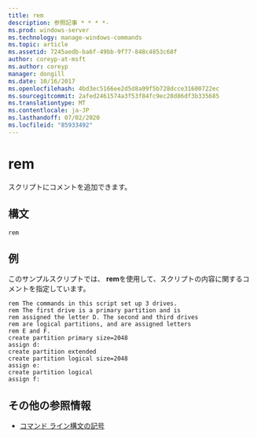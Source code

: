 ```yaml
---
title: rem
description: 参照記事 * * * *-
ms.prod: windows-server
ms.technology: manage-windows-commands
ms.topic: article
ms.assetid: 7245aedb-ba6f-49bb-9f77-848c4853c68f
author: coreyp-at-msft
ms.author: coreyp
manager: dongill
ms.date: 10/16/2017
ms.openlocfilehash: 4bd3ec5166ee2d5d8a99f5b728dcce31600722ec
ms.sourcegitcommit: 2afed2461574a3f53f84fc9ec28d86df3b335685
ms.translationtype: MT
ms.contentlocale: ja-JP
ms.lasthandoff: 07/02/2020
ms.locfileid: "85933492"
---
```

# <a name="rem"></a>rem



スクリプトにコメントを追加できます。

## <a name="syntax"></a>構文

```
rem
```

## <a name="examples"></a>例

このサンプルスクリプトでは、 **rem**を使用して、スクリプトの内容に関するコメントを指定しています。
```
rem The commands in this script set up 3 drives.
rem The first drive is a primary partition and is
rem assigned the letter D. The second and third drives
rem are logical partitions, and are assigned letters
rem E and F.
create partition primary size=2048
assign d:
create partition extended
create partition logical size=2048
assign e:
create partition logical
assign f:
```

## <a name="additional-references"></a>その他の参照情報

- [コマンド ライン構文の記号](command-line-syntax-key.md)

